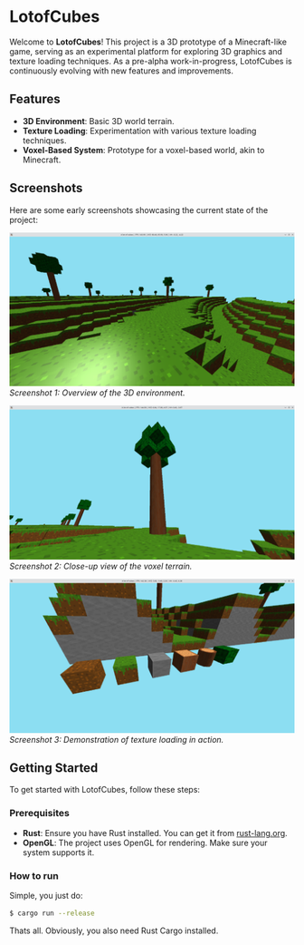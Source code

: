 # LotofCubes

Welcome to **LotofCubes**! This project is a 3D prototype of a Minecraft-like game, serving as an experimental platform for exploring 3D graphics and texture loading techniques. As a pre-alpha work-in-progress, LotofCubes is continuously evolving with new features and improvements.

## Features

- **3D Environment**: Basic 3D world terrain.
- **Texture Loading**: Experimentation with various texture loading techniques.
- **Voxel-Based System**: Prototype for a voxel-based world, akin to Minecraft.

## Screenshots

Here are some early screenshots showcasing the current state of the project:

![Screenshot 1](screenshot_1.png)
*Screenshot 1: Overview of the 3D environment.*

![Screenshot 2](screenshot_2.png)
*Screenshot 2: Close-up view of the voxel terrain.*

![Screenshot 3](screenshot_3.png)
*Screenshot 3: Demonstration of texture loading in action.*

## Getting Started

To get started with LotofCubes, follow these steps:

### Prerequisites

- **Rust**: Ensure you have Rust installed. You can get it from [rust-lang.org](https://www.rust-lang.org/).
- **OpenGL**: The project uses OpenGL for rendering. Make sure your system supports it.

### How to run

Simple, you just do:
```bash
$ cargo run --release
```

Thats all. Obviously, you also need Rust Cargo installed.